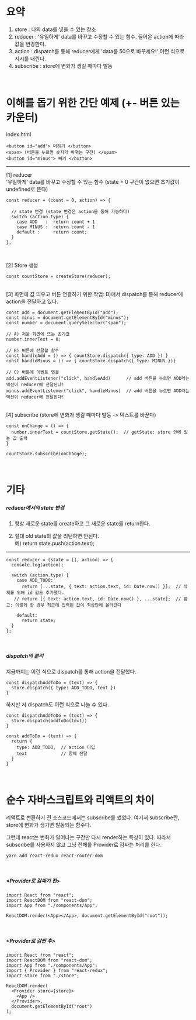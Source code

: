 # 요약
  1. store : 나의 data를 넣을 수 있는 장소
  2. reducer : '유일하게' data를 바꾸고 수정할 수 있는 함수. 들어온 action에 따라 값을 변경한다.
  3. action : dispatch를 통해 reducer에게 'data를 50으로 바꾸세요!' 이런 식으로 지시를 내린다.
  4. subscribe : store에 변화가 생길 때마다 발동

<br>

  # 이해를 돕기 위한 간단 예제 (+- 버튼 있는 카운터)

index.html

    <button id="add"> 더하기 </button>
    <span> (버튼을 누르면 숫자가 바뀌는 구간) </span>
    <button id="minus"> 빼기 </button>
  
  -----

[1] reducer  
'유일하게' data를 바꾸고 수정할 수 있는 함수 (state = 0 구간이 없으면 초기값이 undefined로 뜬다)
    
    const reducer = (count = 0, action) => {     

      // state 변경 (state 변경은 action을 통해 가능하다)
      switch (action.type) {
        case ADD   :  return count + 1
        case MINUS :  return count - 1
        default :     return count;
      }
    };
<br>



[2] Store 생성

    const countStore = createStore(reducer);



<br>
[3] 화면에 값 띄우고 버튼 연결하기 위한 작업: B)에서 dispatch를 통해 reducer에 action을 전달하고 있다.

    const add = document.getElementById("add");
    const minus = document.getElementById("minus");
    const number = document.querySelector("span");

    // A) 처음 화면에 뜨는 초기값
    number.innerText = 0;

    // B) 버튼에 전달할 함수
    const handleAdd = () => { countStore.dispatch({ type: ADD }) }
    const handleMinus = () => { countStore.dispatch({ type: MINUS })}

    // C) 버튼에 이벤트 연결
    add.addEventListener("click", handleAdd)      // add 버튼을 누르면 ADD라는 액션이 reducer에 전달된다!
    minus.addEventListener("click", handleMinus)  // add 버튼을 누르면 ADD라는 액션이 reducer에 전달된다!


<br>
[4] subscribe (store에 변화가 생길 때마다 발동 -> 텍스트를 바꾼다)

    const onChange = () => {
      number.innerText = countStore.getState();  // getState: store 안에 있는 값 출력
    }

    countStore.subscribe(onChange);

    
<br>


# 기타

##### reducer에서의 state 변경

1. 항상 새로운 state를 create하고 그 새로운 state를 return한다.

2. 절대 old state의 값을 리턴하면 안된다.  
예) return state.push(action.text);

-----

    const reducer = (state = [], action) => {
      console.log(action);

      switch (action.type) {
        case ADD_TODO:
          return [...state, { text: action.text, id: Date.now() }];  // 삭제를 위해 id 값도 추가했다.
       // return [{ text: action.text, id: Date.now() }, ...state];  // 참고: 이렇게 할 경우 최근에 입력된 값이 최상단에 올라간다

        default:
          return state;
      }
    };



<br>

##### dispatch의 분리

지금까지는 이런 식으로 dispatch를 통해 action을 전달했다.

    const dispatchAddToDo = (text) => {
      store.dispatch({ type: ADD_TODO, text })
    }


하지만 저 dispatch도 이런 식으로 나눌 수 있다.

    const dispatchAddToDo = (text) => { 
      store.dispatch(addToDo(text)) 
    }

    const addToDo = (text) => { 
      return { 
        type: ADD_TODO,  // action 타입
        text             // 함께 전달
      } 
    }


<br>

# 순수 자바스크립트와 리액트의 차이

리액트로 변환하기 전 소스코드에서는 subscribe를 썼었다.
여기서 subscribe란, store에 변화가 생기면 발동되는 함수다.

그런데 react는 변화가 일어나는 구간만 다시 render하는 특성이 있다.
따라서 subscribe를 사용하지 않고 그냥 전체를 Provider로 감싸는 처리를 한다.

    yarn add react-redux react-router-dom

<br>

##### <Provider로 감싸기 전>

    import React from "react";
    import ReactDOM from "react-dom";
    import App from "./components/App";

    ReactDOM.render(<App></App>, document.getElementById("root"));

<br>

##### <Provider로 감싼 후>

    import React from "react";
    import ReactDOM from "react-dom";
    import App from "./components/App";
    import { Provider } from "react-redux";
    import store from "./store";

    ReactDOM.render(
      <Provider store={store}>
        <App />
      </Provider>,
      document.getElementById("root")
    );